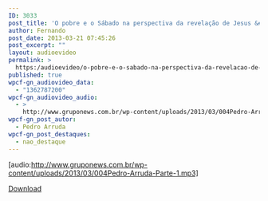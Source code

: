 ```yaml
---
ID: 3033
post_title: 'O pobre e o Sábado na perspectiva da revelação de Jesus &#8211; Parte 1'
author: Fernando
post_date: 2013-03-21 07:45:26
post_excerpt: ""
layout: audioevideo
permalink: >
  https:/audioevideo/o-pobre-e-o-sabado-na-perspectiva-da-revelacao-de-jesus-parte-1
published: true
wpcf-gn_audiovideo_data:
  - "1362787200"
wpcf-gn_audiovideo_audio:
  - >
    http://www.gruponews.com.br/wp-content/uploads/2013/03/004Pedro-Arruda-Parte-1.mp3
wpcf-gn_post_autor:
  - Pedro Arruda
wpcf-gn_post_destaques:
  - nao_destaque
---
```

[audio:http://www.gruponews.com.br/wp-content/uploads/2013/03/004Pedro-Arruda-Parte-1.mp3]

<a href="http://www.gruponews.com.br/wp-content/uploads/2013/03/004Pedro-Arruda-Parte-1.mp3">Download</a>